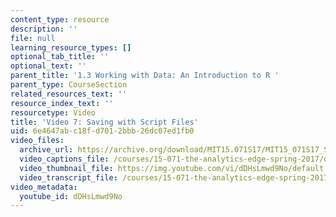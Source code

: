 ```yaml
---
content_type: resource
description: ''
file: null
learning_resource_types: []
optional_tab_title: ''
optional_text: ''
parent_title: '1.3 Working with Data: An Introduction to R '
parent_type: CourseSection
related_resources_text: ''
resource_index_text: ''
resourcetype: Video
title: 'Video 7: Saving with Script Files'
uid: 6e4647ab-c18f-d701-2bbb-26dc07ed1fb0
video_files:
  archive_url: https://archive.org/download/MIT15.071S17/MIT15_071S17_Session_1.3.14_300k.mp4
  video_captions_file: /courses/15-071-the-analytics-edge-spring-2017/d3ea32dbdcd558e69adca4b2057b3c00_dDHsLmwd9No.vtt
  video_thumbnail_file: https://img.youtube.com/vi/dDHsLmwd9No/default.jpg
  video_transcript_file: /courses/15-071-the-analytics-edge-spring-2017/8b1c0cb88f0f2d0891c8dfb54ea94777_dDHsLmwd9No.pdf
video_metadata:
  youtube_id: dDHsLmwd9No
---
```

